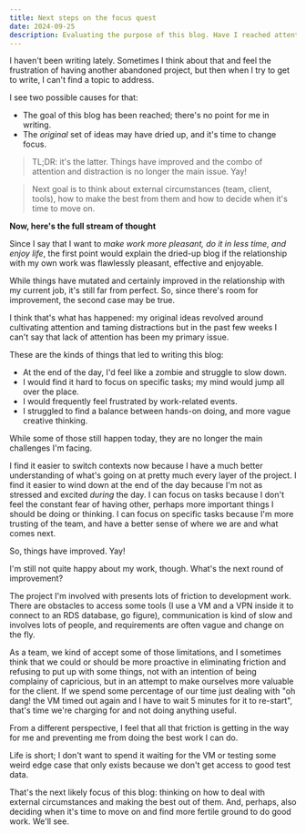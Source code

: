 ```yaml
---
title: Next steps on the focus quest
date: 2024-09-25
description: Evaluating the purpose of this blog. Have I reached attention Nirvana? Do I still need to explore ways to improve my work?
---
```


I haven't been writing lately. Sometimes I think about that and feel the frustration of having another abandoned project, but then when I try to get to write, I can't find a topic to address.

I see two possible causes for that:

- The goal of this blog has been reached; there's no point for me in writing.
- The _original_ set of ideas may have dried up, and it's time to change focus.

> TL;DR: it's the latter. Things have improved and the combo of attention and distraction is no longer the main issue. Yay!

> Next goal is to think about external circumstances (team, client, tools), how to make the best from them and how to decide when it's time to move on.

**Now, here's the full stream of thought**

Since I say that I want to _make work more pleasant, do it in less time, and enjoy life_, the first point would explain the dried-up blog if the relationship with my own work was flawlessly pleasant, effective and enjoyable.

While things have mutated and certainly improved in the relationship with my current job, it's still far from perfect. So, since there's room for improvement, the second case may be true.

I think that's what has happened: my original ideas revolved around cultivating attention and taming distractions but in the past few weeks I can't say that lack of attention has been my primary issue.

These are the kinds of things that led to writing this blog:

- At the end of the day, I'd feel like a zombie and struggle to slow down.
- I would find it hard to focus on specific tasks; my mind would jump all over the place.
- I would frequently feel frustrated by work-related events.
- I struggled to find a balance between hands-on doing, and more vague creative thinking.

While some of those still happen today, they are no longer the main challenges I'm facing.

I find it easier to switch contexts now because I have a much better understanding of what's going on at pretty much every layer of the project. I find it easier to wind down at the end of the day because I'm not as stressed and excited _during_ the day. I can focus on tasks because I don't feel the constant fear of having other, perhaps more important things I should be doing or thinking. I can focus on specific tasks because I'm more trusting of the team, and have a better sense of where we are and what comes next.

So, things have improved. Yay!

I'm still not quite happy about my work, though. What's the next round of improvement?

The project I'm involved with presents lots of friction to development work. There are obstacles to access some tools (I use a VM and a VPN inside it to connect to an RDS database, go figure), communication is kind of slow and involves lots of people, and requirements are often vague and change on the fly.

As a team, we kind of accept some of those limitations, and I sometimes think that we could or should be more proactive in eliminating friction and refusing to put up with some things, not with an intention of being complainy of capricious, but in an attempt to make ourselves more valuable for the client. If we spend some percentage of our time just dealing with "oh dang! the VM timed out again and I have to wait 5 minutes for it to re-start", that's time we're charging for and not doing anything useful.

From a different perspective, I feel that all that friction is getting in the way for me and preventing me from doing the best work I can do.

Life is short; I don't want to spend it waiting for the VM or testing some weird edge case that only exists because we don't get access to good test data.

That's the next likely focus of this blog: thinking on how to deal with external circumstances and making the best out of them. And, perhaps, also deciding when it's time to move on and find more fertile ground to do good work. We'll see.
